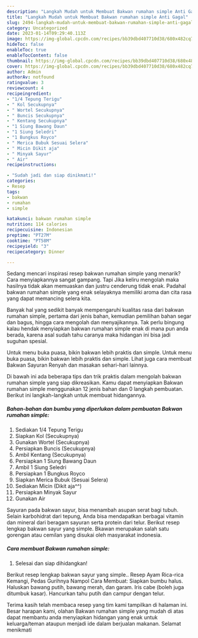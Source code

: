 ```yaml
---
description: "Langkah Mudah untuk Membuat Bakwan rumahan simple Anti Gagal"
title: "Langkah Mudah untuk Membuat Bakwan rumahan simple Anti Gagal"
slug: 2494-langkah-mudah-untuk-membuat-bakwan-rumahan-simple-anti-gagal
category: Uncategorized
date: 2023-01-14T09:29:40.113Z
image: https://img-global.cpcdn.com/recipes/bb39dbd407710d38/680x482cq70/bakwan-rumahan-simple-foto-resep-utama.jpg
hideToc: false
enableToc: true
enableTocContent: false
thumbnail: https://img-global.cpcdn.com/recipes/bb39dbd407710d38/680x482cq70/bakwan-rumahan-simple-foto-resep-utama.jpg
cover: https://img-global.cpcdn.com/recipes/bb39dbd407710d38/680x482cq70/bakwan-rumahan-simple-foto-resep-utama.jpg
author: Admin
authorAv: notfound
ratingvalue: 3
reviewcount: 4
recipeingredient:
- "1/4 Tepung Terigu"
- " Kol Secukupnya"
- " Wortel Secukupnya"
- " Buncis Secukupnya"
- " Kentang Secukupnya"
- "1 Siung Bawang Daun"
- "1 Siung Seledri"
- "1 Bungkus Royco"
- " Merica Bubuk Sesuai Selera"
- " Micin Dikit aja"
- " Minyak Sayur"
- " Air"
recipeinstructions:

- "Sudah jadi dan siap dinikmati!"
categories:
- Resep
tags:
- bakwan
- rumahan
- simple

katakunci: bakwan rumahan simple 
nutrition: 114 calories
recipecuisine: Indonesian
preptime: "PT27M"
cooktime: "PT58M"
recipeyield: "3"
recipecategory: Dinner

---
```



Sedang mencari inspirasi resep bakwan rumahan simple yang menarik? Cara menyiapkannya sangat gampang. Tapi Jika keliru mengolah maka hasilnya tidak akan memuaskan dan justru cenderung tidak enak. Padahal bakwan rumahan simple yang enak selayaknya memiliki aroma dan cita rasa yang dapat memancing selera kita.


Banyak hal yang sedikit banyak mempengaruhi kualitas rasa dari bakwan rumahan simple, pertama dari jenis bahan, kemudian pemilihan bahan segar dan bagus, hingga cara mengolah dan menyajikannya. Tak perlu bingung kalau hendak menyiapkan bakwan rumahan simple enak di mana pun anda berada, karena asal sudah tahu caranya maka hidangan ini bisa jadi suguhan spesial.

Untuk menu buka puasa, bikin bakwan lebih praktis dan simple. Untuk menu buka puasa, bikin bakwan lebih praktis dan simple. Lihat juga cara membuat Bakwan Sayuran Renyah dan masakan sehari-hari lainnya.


Di bawah ini ada beberapa tips dan trik praktis dalam mengolah bakwan rumahan simple yang siap dikreasikan. Kamu dapat menyiapkan Bakwan rumahan simple menggunakan 12 jenis bahan dan 0 langkah pembuatan. Berikut ini langkah-langkah untuk membuat hidangannya.

<!--inarticleads1-->

##### Bahan-bahan dan bumbu yang diperlukan dalam pembuatan Bakwan rumahan simple:

1. Sediakan 1/4 Tepung Terigu
1. Siapkan  Kol (Secukupnya)
1. Gunakan  Wortel (Secukupnya)
1. Persiapkan  Buncis (Secukupnya)
1. Ambil  Kentang (Secukupnya)
1. Persiapkan 1 Siung Bawang Daun
1. Ambil 1 Siung Seledri
1. Persiapkan 1 Bungkus Royco
1. Siapkan  Merica Bubuk (Sesuai Selera)
1. Sediakan  Micin (Dikit aja^^)
1. Persiapkan  Minyak Sayur
1. Gunakan  Air


Sayuran pada bakwan sayur, bisa menambah asupan serat bagi tubuh. Selain karbohidrat dari tepung, Anda bisa mendapatkan berbagai vitamin dan mineral dari beragam sayuran serta protein dari telur. Berikut resep lengkap bakwan sayur yang simple. Bkawan merupakan salah satu gorengan atau cemilan yang disukai oleh masyarakat indonesia. 

<!--inarticleads2-->

##### Cara membuat Bakwan rumahan simple:


1. Selesai dan siap dihidangkan!

Berikut resep lengkap bakwan sayur yang simple.. Resep Ayam Rica-rica Kemangi, Pedas Gurihnya Nampol Cara Membuat: Siapkan bumbu halus. Haluskan bawang putih, bawang merah, dan garam. Iris cabe (boleh juga ditumbuk kasar). Hancurkan tahu putih dan campur dengan telur. 

Terima kasih telah membaca resep yang tim kami tampilkan di halaman ini. Besar harapan kami, olahan Bakwan rumahan simple yang mudah di atas dapat membantu anda menyiapkan hidangan yang enak untuk keluarga/teman ataupun menjadi ide dalam berjualan makanan. Selamat menikmati
